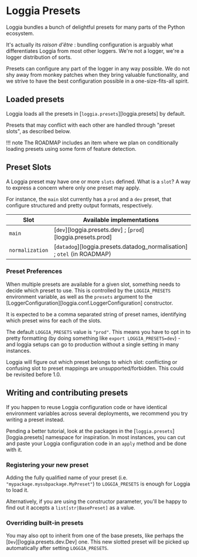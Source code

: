 # Loggia Presets

Loggia bundles a bunch of delightful presets for many parts of the Python ecosystem.

It's actually its _raison d'être_ : bundling configuration is arguably what differentiates
Loggia from most other loggers. We're not a logger, we're a logger distribution of sorts.

Presets can configure any part of the logger in any way possible. We do not shy away
from monkey patches when they bring valuable functionality, and we strive to have the best
configuration possible in a one-size-fits-all spirit.

## Loaded presets

Loggia loads all the presets in [`loggia.presets`][loggia.presets] by default.

Presets that may conflict with each other are handled through "preset slots", as described
below.

!!! note
    The ROADMAP includes an item where we plan on conditionally loading presets using
    some form of feature detection.

## Preset Slots

A Loggia preset may have one or more `slots` defined. What is a `slot`?
A way to express a concern where only one preset may apply.

For instance, the `main` slot currently has a `prod` and a `dev` preset, that configure
structured and pretty output formats, respectively.

| Slot            | Available implementations                                               |
|-----------------|-------------------------------------------------------------------------|
| `main`          | [`dev`][loggia.presets.dev] ; [`prod`][loggia.presets.prod]             |
| `normalization` | [`datadog`][loggia.presets.datadog_normalisation] ; `otel` (in ROADMAP) |

### Preset Preferences

When multiple presets are available for a given slot, something needs to decide which preset
to use. This is controlled by the `LOGGIA_PRESETS` environment variable, as well as the `presets`
argument to the [LoggerConfiguration][loggia.conf.LoggerConfiguration] constructor.

It is expected to be a comma separated string of preset names, identifying which preset wins
for each of the slots.

The default `LOGGIA_PRESETS` value is `"prod"`. This means you have to opt in to pretty formatting
(by doing something like `export LOGGIA_PRESETS=dev`) - and loggia setups can go to production without a single setting in many instances.

Loggia will figure out which preset belongs to which slot: conflicting or confusing slot
to preset mappings are unsupported/forbidden. This could be revisited before 1.0.

## Writing and contributing presets

If you happen to reuse Loggia configuration code or have identical environment variables
across several deployments, we recommend you try writing a preset instead.

Pending a better tutorial, look at the packages in the [`loggia.presets`][loggia.presets] namespace for
inspiration. In most instances, you can cut and paste your Loggia configuration code
in an `apply` method and be done with it.

### Registering your new preset

Adding the fully qualified name of your preset (i.e. `"mypackage.mysubpackage.MyPreset"`)
to `LOGGIA_PRESETS` is enough for Loggia to load it.

Alternatively, if you are using the constructor parameter, you'll be happy to find out
it accepts a `list[str|BasePreset]` as a value.

### Overriding built-in presets

You may also opt to inherit from one of the base presets, like perhaps the [`Dev`][loggia.presets.dev.Dev] one.
This new slotted preset will be picked up automatically after setting `LOGGIA_PRESETS`.

